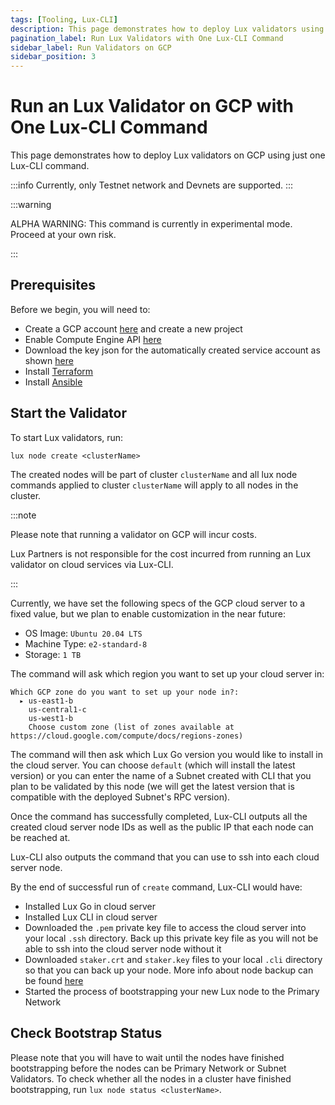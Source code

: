 ```yaml
---
tags: [Tooling, Lux-CLI]
description: This page demonstrates how to deploy Lux validators using just one Lux-CLI command.
pagination_label: Run Lux Validators with One Lux-CLI Command
sidebar_label: Run Validators on GCP
sidebar_position: 3
---
```


# Run an Lux Validator on GCP with One Lux-CLI Command 

This page demonstrates how to deploy Lux validators on GCP using just one Lux-CLI 
command.

:::info
Currently, only Testnet network and Devnets are supported.
:::

:::warning

ALPHA WARNING: This command is currently in experimental mode. Proceed at your own risk.

:::

## Prerequisites

Before we begin, you will need to:

- Create a GCP account [here](https://console.cloud.google.com/freetrial) and create a new project
- Enable Compute Engine API [here](https://console.cloud.google.com/apis/api/compute.googleapis.com)
- Download the key json for the automatically created service account as shown [here](https://cloud.google.com/iam/docs/keys-create-delete#creating)
- Install [Terraform](https://developer.hashicorp.com/terraform/tutorials/aws-get-started/install-cli)
- Install [Ansible](https://adamtheautomator.com/install-ansible/)

## Start the Validator

To start Lux validators, run:

```shell
lux node create <clusterName>
```

The created nodes will be part of cluster `clusterName` and all lux node commands applied to
cluster `clusterName` will apply to all nodes in the cluster.

:::note

Please note that running a validator on GCP will incur costs.

Lux Partners is not responsible for the cost incurred from running an Lux validator on cloud 
services via Lux-CLI.

:::

Currently, we have set the following specs of the GCP cloud server to a fixed value, but we plan to 
enable customization in the near future:

- OS Image: `Ubuntu 20.04 LTS`
- Machine Type: `e2-standard-8`
- Storage: `1 TB`

The command will ask which region you want to set up your cloud server in: 

```text
Which GCP zone do you want to set up your node in?: 
  ▸ us-east1-b
    us-central1-c
    us-west1-b
    Choose custom zone (list of zones available at https://cloud.google.com/compute/docs/regions-zones)
```

The command will then ask which Lux Go version you would like to install in the cloud server. 
You can choose `default` (which will install the latest version) or you can enter the name of a 
Subnet created with CLI that you plan to be validated by this node (we will get the latest version 
that is compatible with the deployed Subnet's RPC version).

Once the command has successfully completed, Lux-CLI outputs all the created cloud server 
node IDs as well as the public IP that each node can be reached at.

Lux-CLI also outputs the command that you can use to ssh into each cloud server node.

By the end of successful run of `create` command, Lux-CLI would have:

- Installed Lux Go in cloud server
- Installed Lux CLI in cloud server
- Downloaded the `.pem` private key file to access the cloud server into your local `.ssh` directory.
  Back up this private key file as you will not be able to ssh into the cloud server node without it
- Downloaded `staker.crt` and `staker.key` files to your local `.cli` directory so that
  you can back up your node. More info about node backup can be found [here](/nodes/maintain/node-backup-and-restore.md)
- Started the process of bootstrapping your new Lux node to the Primary Network

## Check Bootstrap Status

Please note that you will have to wait until the nodes have finished bootstrapping before the 
nodes can be Primary Network or Subnet Validators. To check whether all the nodes in a cluster
have finished bootstrapping, run `lux node status <clusterName>`.
